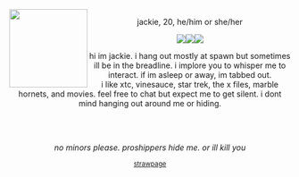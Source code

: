<img src="https://files.catbox.moe/xrovfd.png" align="left" width="140px"/>
<p align="center">jackie, 20, he/him or she/her</p>
<p align="center"><img src="https://foolsparadise.neocities.org/graphics/Illustration5.png"/><img src="https://foolsparadise.neocities.org/graphics/i%20hate%20msuic.png"/><img src="https://foolsparadise.neocities.org/graphics/w0z420.png"/></p>
<p align="center">hi im jackie. i hang out mostly at spawn but sometimes ill be in the breadline. i implore you to whisper me to interact. if im asleep or away, im tabbed out.<br>i like xtc, vinesauce, star trek, the x files, marble hornets, and movies. feel free to chat but expect me to get silent. i dont mind hanging out around me or hiding.</p><br><br>
<p align="center"><i>no minors please. proshippers hide me. or ill kill you</i></p>
<p align="center"><sub><a href="https://psunspot.straw.page">strawpage</a></sub></p>


